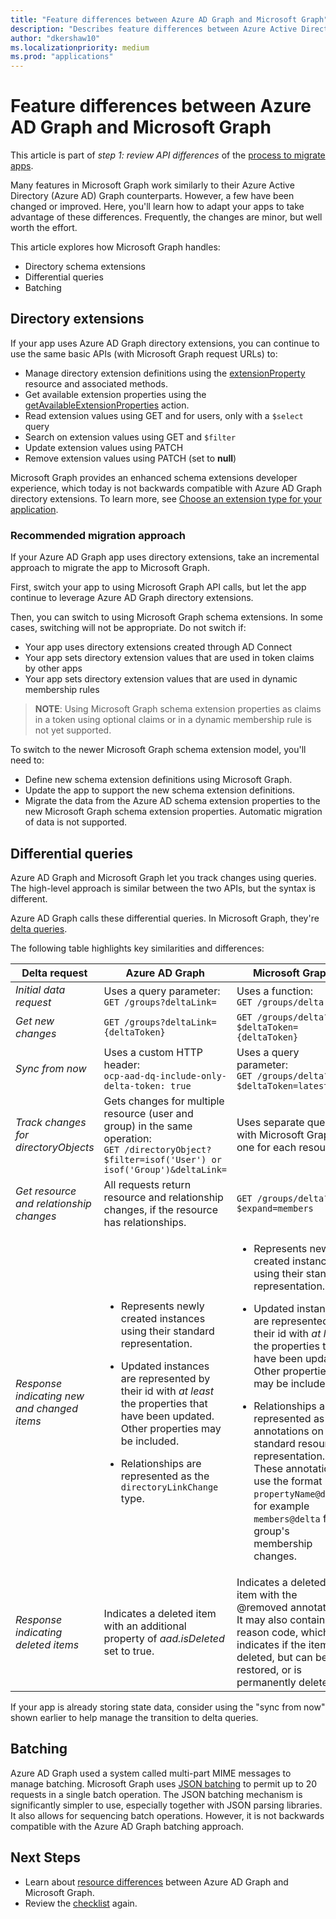```yaml
---
title: "Feature differences between Azure AD Graph and Microsoft Graph"
description: "Describes feature differences between Azure Active Directory (Azure AD) Graph API and Microsoft Graph API, in order to help you migrate apps quickly and easily."
author: "dkershaw10"
ms.localizationpriority: medium
ms.prod: "applications"
---
```


# Feature differences between Azure AD Graph and Microsoft Graph

This article is part of *step 1: review API differences* of the [process to migrate apps](migrate-azure-ad-graph-planning-checklist.md).

Many features in Microsoft Graph work similarly to their Azure Active Directory (Azure AD) Graph counterparts. However, a few have been changed or improved. Here, you'll learn how to adapt your apps to take advantage of these differences.  Frequently, the changes are minor, but well worth the effort.

This article explores how Microsoft Graph handles:

- Directory schema extensions
- Differential queries
- Batching

## Directory extensions

If your app uses Azure AD Graph directory extensions, you can continue to use the same basic APIs (with Microsoft Graph request URLs) to:

- Manage directory extension definitions using the [extensionProperty](/graph/api/resources/extensionproperty) resource and associated methods.
- Get available extension properties using the [getAvailableExtensionProperties](/graph/api/directoryobject-getavailableextensionproperties) action.
- Read extension values using GET and for users, only with a `$select` query
- Search on extension values using GET and `$filter`
- Update extension values using PATCH
- Remove extension values using PATCH (set to **null**)

Microsoft Graph provides an enhanced schema extensions developer experience, which today is not backwards compatible with Azure AD Graph directory extensions. To learn more, see [Choose an extension type for your application](extensibility-overview.md#choose-an-extension-type-for-your-application).

### Recommended migration approach

If your Azure AD Graph app uses directory extensions, take an incremental approach to migrate the app to Microsoft Graph.

First, switch your app to using Microsoft Graph API calls, but let the app continue to leverage Azure AD Graph directory extensions.

Then, you can switch to using Microsoft Graph schema extensions. In some cases, switching will not be appropriate. Do not switch if:

- Your app uses directory extensions created through AD Connect
- Your app sets directory extension values that are used in token claims by other apps
- Your app sets directory extension values that are used in dynamic membership rules 

>**NOTE**: Using Microsoft Graph schema extension properties as claims in a token using optional claims or in a dynamic membership rule is not yet supported.

To switch to the newer Microsoft Graph schema extension model, you'll need to:

- Define new schema extension definitions using Microsoft Graph.
- Update the app to support the new schema extension definitions.
- Migrate the data from the Azure AD schema extension properties to the new Microsoft Graph schema extension properties.  Automatic migration of data is not supported.

## Differential queries

Azure AD Graph and Microsoft Graph let you track changes using queries.  The high-level approach is similar between the two APIs, but the syntax is different.

Azure AD Graph calls these differential queries.  In Microsoft Graph, they're [delta queries](./delta-query-overview.md).

The following table highlights key similarities and differences:

|Delta request |Azure AD Graph | Microsoft Graph |
|----|----|----|
| _Initial data request_ | Uses a query parameter:<br>`GET /groups?deltaLink=` | Uses a function: <br> `GET /groups/delta` |
| _Get new changes_ | `GET /groups?deltaLink={deltaToken}` | `GET /groups/delta?$deltaToken={deltaToken}` |
| _Sync from now_ |Uses a custom HTTP header:<br> `ocp-aad-dq-include-only-delta-token: true` | Uses a query parameter: <br> `GET /groups/delta?$deltaToken=latest` |
| _Track changes for directoryObjects_ | Gets changes for multiple resource (user and group) in the same operation:&nbsp;&nbsp;<br> `GET /directoryObject?$filter=isof('User') or isof('Group')&deltaLink=` | Uses separate queries with Microsoft Graph, one for each resource. |
| _Get resource and relationship changes_ | All requests return resource and relationship changes, if the resource has relationships. | `GET /groups/delta?$expand=members` |
| _Response indicating new and changed items_ | <ul><li><p>Represents newly created instances using their standard representation.</p></li><li><p>Updated instances are represented by their id with *at least* the properties that have been updated. Other properties may be included.</p></li><li><p>Relationships are represented as the `directoryLinkChange` type.</p></li></ul>|<ul><li><p>Represents newly created instances using their standard representation.</p></li><li><p>Updated instances are represented by their id with *at least* the properties that have been updated. Other properties may be included.</p></li><li><p>Relationships are represented as annotations on the standard resource representation. These annotations use the format `propertyName@delta`, for example `members@delta` for a group's membership changes.</p></li></ul> |
| _Response indicating  deleted items_| Indicates a deleted item with an additional property of *aad.isDeleted* set to true. | Indicates a deleted item with the \@removed annotation. It may also contain a reason code, which indicates if the item is deleted, but can be restored, or is permanently deleted. |

If your app is already storing state data, consider using the "sync from now" shown earlier to help manage the transition to delta queries.

## Batching

Azure AD Graph used a system called multi-part MIME messages to manage batching.  Microsoft Graph uses [JSON batching](json-batching.md) to permit up to 20 requests in a single batch operation. The JSON batching mechanism is significantly simpler to use, especially together with JSON parsing libraries.  It also allows for sequencing batch operations.  However, it is not backwards compatible with the Azure AD Graph batching approach.

## Next Steps

- Learn about [resource differences](migrate-azure-ad-graph-resource-differences.md) between Azure AD Graph and Microsoft Graph.
- Review the [checklist](migrate-azure-ad-graph-planning-checklist.md) again.

<!-- {
  "type": "#page.annotation",
  "suppressions": [
    "Warning: /concepts/migrate-azure-ad-graph-feature-changes.md:
      Failed to parse any rows out of table with headers: |Task|Azure AD Graph|Microsoft Graph|"
  ],
}
-->